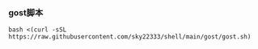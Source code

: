 
### gost脚本
```
bash <(curl -sSL https://raw.githubusercontent.com/sky22333/shell/main/gost/gost.sh)
```